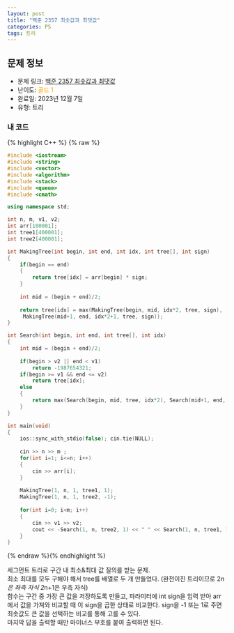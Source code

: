```yaml
---
layout: post
title: "백준 2357 최솟값과 최댓값"
categories: PS
tags: 트리
---
```


## 문제 정보
- 문제 링크: [백준 2357 최솟값과 최댓값](https://www.acmicpc.net/problem/2357)
- 난이도: <span style="color:#FFA500">골드 1</span>
- 완료일: 2023년 12월 7일
- 유형: 트리

### 내 코드

{% highlight C++ %} {% raw %}
```C++
#include <iostream>
#include <string>
#include <vector>
#include <algorithm>
#include <stack>
#include <queue>
#include <cmath>

using namespace std;

int n, m, v1, v2;
int arr[100001];
int tree1[400001];
int tree2[400001];

int MakingTree(int begin, int end, int idx, int tree[], int sign)
{
	if(begin == end)
	{
		return tree[idx] = arr[begin] * sign;
	}
	
	int mid = (begin + end)/2;
	
	return tree[idx] = max(MakingTree(begin, mid, idx*2, tree, sign),
	 MakingTree(mid+1, end, idx*2+1, tree, sign));
}

int Search(int begin, int end, int tree[], int idx)
{
	int mid = (begin + end)/2;
	
	if(begin > v2 || end < v1)
		return -1987654321;
	if(begin >= v1 && end <= v2)
		return tree[idx];
	else
	{
		return max(Search(begin, mid, tree, idx*2), Search(mid+1, end, tree, idx*2+1));
	}
}

int main(void)
{
	ios::sync_with_stdio(false); cin.tie(NULL);
	
	cin >> n >> m ;
	for(int i=1; i<=n; i++)
	{
		cin >> arr[i];
	}
	
	MakingTree(1, n, 1, tree1, 1);
	MakingTree(1, n, 1, tree2, -1);
	
	for(int i=0; i<m; i++)
	{
		cin >> v1 >> v2;
		cout << -Search(1, n, tree2, 1) << " " << Search(1, n, tree1, 1) << "\n";
	}
}
```
{% endraw %}{% endhighlight %}

세그먼트 트리로 구간 내 최소&최대 값 질의를 받는 문제.  
최소 최대를 모두 구해야 해서 tree를 배열로 두 개 만들었다. (완전이진 트리이므로 2*n은 좌측 자식 2*n+1은 우측 자식)  
함수는 구간 중 가장 큰 값을 저장하도록 만들고, 파라미터에 int sign을 입력 받아 arr에서 값을 가져와 비교할 때 이 sign을 곱한 상태로 비교한다. sign을 -1 또는 1로 주면 최솟값도 큰 값을 선택하는 비교를 통해 고를 수 있다.  
마지막 답을 출력할 때만 마이너스 부호를 붙여 출력하면 된다.  


